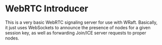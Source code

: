 # WebRTC Introducer

This is a very basic WebRTC signaling server for use with WRaft. Basically, it
just uses WebSockets to announce the presence of nodes for a given session key,
as well as forwarding Join/ICE server requests to proper nodes.
